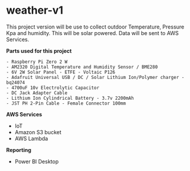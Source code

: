 # weather-v1
This project version will be use to collect outdoor Temperature, Pressure Kpa and humidity. This will be solar powered. Data will be sent to AWS Services.


**Parts used for this project**

    - Raspberry Pi Zero 2 W
    - AM2320 Digital Temperature and Humidity Sensor / BME280
    - 6V 2W Solar Panel - ETFE - Voltaic P126
    - Adafruit Universal USB / DC / Solar Lithium Ion/Polymer charger - bq24074
    - 4700uF 10v Electrolytic Capacitor
    - DC Jack Adapter Cable
    - Lithium Ion Cylindrical Battery - 3.7v 2200mAh
    - JST PH 2-Pin Cable - Female Connector 100mm

**AWS Services**
   - IoT
   - Amazon S3 bucket
   - AWS Lambda

**Reporting**
  - Power BI Desktop
